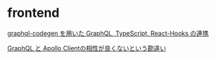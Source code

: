 # frontend
[graphql-codegen を用いた GraphQL, TypeScript, React-Hooks の連携](https://uncle-javascript.com/graphql-codegen-japan-user-group)

[GraphQL と Apollo Clientの相性が良くないという勘違い](https://zenn.dev/ytr0903/articles/84adf3c09dfb99)
